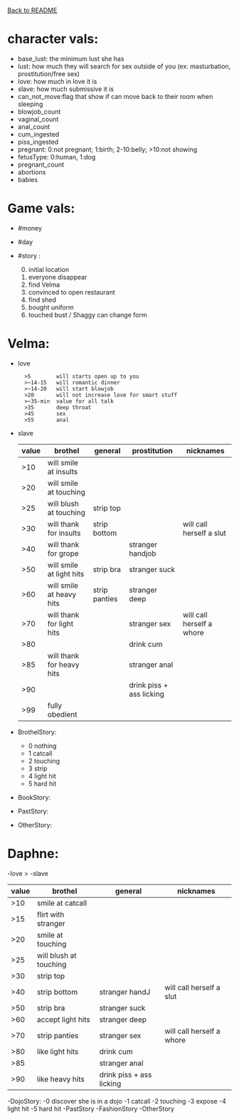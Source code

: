 [Back to README](README.md)

# character vals:
- base_lust: the minimum lust she has
- lust: how much they will search for sex outside of you (ex: masturbation, prostitution/free sex)
- love: how much in love it is
- slave: how much submissive it is
- can_not_move:flag that show if can move back to their room when sleeping
- blowjob_count
- vaginal_count
- anal_count
- cum_ingested
- piss_ingested
- pregnant: 0:not pregnant; 1:birth; 2-10:belly; >10:not showing
- fetusType: 0:human, 1:dog
- pregnant_count
- abortions
- babies

# Game vals:
- #money
- #day
- #story :

    0. initial location
    1. everyone disappear
    2. find Velma
    3. convinced to open restaurant
    4. find shed
    5. bought uniform
    6. touched bust / Shaggy can change form

# Velma:
- love

        >5        will starts open up to you
        >~14-15   will romantic dinner
        >~14-20   will start blowjob
        >20       will not increase love for smart stuff
        >~35-min  value for all talk
        >35       deep throat
        >45       sex
        >55       anal
- slave

    | value | brothel                  | general          | prostitution             | nicknames                 |
    | ----- | ------------------------ | ---------------- | ------------------------ | ------------------------- |
    | >10   | will smile at insults    |                  |                          |                           |
    | >20   | will smile at touching   |                  |                          |                           |
    | >25   | will blush at touching   | strip top        |                          |                           |
    | >30   | will thank for insults   | strip bottom     |                          | will call herself a slut  |
    | >40   | will thank for grope     |                  | stranger handjob         |                           |
    | >50   | will smile at light hits | strip bra        | stranger suck            |                           |
    | >60   | will smile at heavy hits | strip panties    | stranger deep            |                           |
    | >70   | will thank for light hits|                  | stranger sex             | will call herself a whore |
    | >80   |                          |                  | drink cum                |                           |
    | >85   | will thank for heavy hits|                  | stranger anal            |                           |
    | >90   |                          |                  | drink piss + ass licking |                           |
    | >99   | fully obedient
- BrothelStory:
    * 0 nothing
    * 1 catcall
    * 2 touching
    * 3 strip
    * 4 light hit
    * 5 hard hit
- BookStory:
- PastStory:
- OtherStory:

# Daphne:
-love
    >
-slave

| value | brothel                  | general                  | nicknames                 |
| ----- | ------------------------ | ------------------------ | ------------------------- |
| >10   | smile at catcall         |                          |                           |
| >15   | flirt with stranger      |                          |                           |
| >20   | smile at touching        |                          |                           |
| >25   | will blush at touching   |                          |                           |
| >30   | strip top                |                          |                           |
| >40   | strip bottom             | stranger handJ           | will call herself a slut  |
| >50   | strip bra                | stranger suck            |                           |
| >60   | accept light hits        | stranger deep            |                           |
| >70   | strip panties            | stranger sex             | will call herself a whore |
| >80   | like light hits          | drink cum                |                           |
| >85   |                          | stranger anal            |                           |
| >90   | like heavy hits          | drink piss + ass licking |                           |
-DojoStory:
    -0 discover she is in a dojo
    -1 catcall
    -2 touching
    -3 expose
    -4 light hit
    -5 hard hit
-PastStory
-FashionStory
-OtherStory